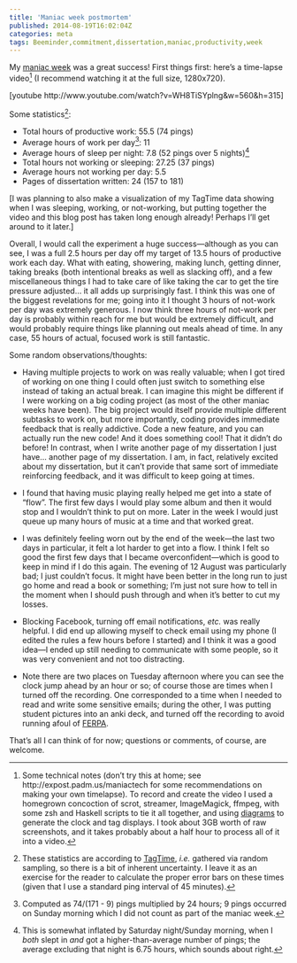 ```yaml
---
title: 'Maniac week postmortem'
published: 2014-08-19T16:02:04Z
categories: meta
tags: Beeminder,commitment,dissertation,maniac,productivity,week
---
```


<p>My <a href="http://byorgey.wordpress.com/2014/08/04/maniac-week/">maniac week</a> was a great success! First things first: here’s a time-lapse video<a href="#fn1" class="footnoteRef" id="fnref1"><sup>1</sup></a> (I recommend watching it at the full size, 1280x720).</p>
<p>[youtube http://www.youtube.com/watch?v=WH8TiSYplng&w=560&h=315]</p>
<p>Some statistics<a href="#fn2" class="footnoteRef" id="fnref2"><sup>2</sup></a>:</p>
<ul>
<li>Total hours of productive work: 55.5 (74 pings)</li>
<li>Average hours of work per day<a href="#fn3" class="footnoteRef" id="fnref3"><sup>3</sup></a>: 11</li>
<li>Average hours of sleep per night: 7.8 (52 pings over 5 nights)<a href="#fn4" class="footnoteRef" id="fnref4"><sup>4</sup></a></li>
<li>Total hours not working or sleeping: 27.25 (37 pings)</li>
<li>Average hours not working per day: 5.5</li>
<li>Pages of dissertation written: 24 (157 to 181)</li>
</ul>
<p>[I was planning to also make a visualization of my TagTime data showing when I was sleeping, working, or not-working, but putting together the video and this blog post has taken long enough already! Perhaps I’ll get around to it later.]</p>
<p>Overall, I would call the experiment a huge success—although as you can see, I was a full 2.5 hours per day off my target of 13.5 hours of productive work each day. What with eating, showering, making lunch, getting dinner, taking breaks (both intentional breaks as well as slacking off), and a few miscellaneous things I had to take care of like taking the car to get the tire pressure adjusted… it all adds up surprisingly fast. I think this was one of the biggest revelations for me; going into it I thought 3 hours of not-work per day was extremely generous. I now think three hours of not-work per day is probably within reach for me but would be extremely difficult, and would probably require things like planning out meals ahead of time. In any case, 55 hours of actual, focused work is still fantastic.</p>
<p>Some random observations/thoughts:</p>
<ul>
<li><p>Having multiple projects to work on was really valuable; when I got tired of working on one thing I could often just switch to something else instead of taking an actual break. I can imagine this might be different if I were working on a big coding project (as most of the other maniac weeks have been). The big project would itself provide multiple different subtasks to work on, but more importantly, coding provides immediate feedback that is really addictive. Code a new feature, and you can actually run the new code! And it does something cool! That it didn’t do before! In contrast, when I write another page of my dissertation I just have… another page of my dissertation. I am, in fact, relatively excited about my dissertation, but it can’t provide that same sort of immediate reinforcing feedback, and it was difficult to keep going at times.</p></li>
<li><p>I found that having music playing really helped me get into a state of “flow”. The first few days I would play some album and then it would stop and I wouldn’t think to put on more. Later in the week I would just queue up many hours of music at a time and that worked great.</p></li>
<li><p>I was definitely feeling worn out by the end of the week—the last two days in particular, it felt a lot harder to get into a flow. I think I felt so good the first few days that I became overconfident—which is good to keep in mind if I do this again. The evening of 12 August was particularly bad; I just couldn’t focus. It might have been better in the long run to just go home and read a book or something; I’m just not sure how to tell in the moment when I should push through and when it’s better to cut my losses.</p></li>
<li><p>Blocking Facebook, turning off email notifications, <em>etc.</em> was really helpful. I did end up allowing myself to check email using my phone (I edited the rules a few hours before I started) and I think it was a good idea—I ended up still needing to communicate with some people, so it was very convenient and not too distracting.</p></li>
<li><p>Note there are two places on Tuesday afternoon where you can see the clock jump ahead by an hour or so; of course those are times when I turned off the recording. One corresponded to a time when I needed to read and write some sensitive emails; during the other, I was putting student pictures into an anki deck, and turned off the recording to avoid running afoul of <a href="http://www2.ed.gov/policy/gen/guid/fpco/ferpa/index.html">FERPA</a>.</p></li>
</ul>
<p>That’s all I can think of for now; questions or comments, of course, are welcome.</p>
<div class="references">

</div>
<div class="footnotes">
<hr />
<ol>
<li id="fn1"><p>Some technical notes (don’t try this at home; see http://expost.padm.us/maniactech for some recommendations on making your own timelapse). To record and create the video I used a homegrown concoction of scrot, streamer, ImageMagick, ffmpeg, with some zsh and Haskell scripts to tie it all together, and using <a href="http://projects.haskell.org/diagrams/">diagrams</a> to generate the clock and tag displays. I took about 3GB worth of raw screenshots, and it takes probably about a half hour to process all of it into a video.<a href="#fnref1">↩</a></p></li>
<li id="fn2"><p>These statistics are according to <a href="http://messymatters.com/tagtime/">TagTime</a>, <em>i.e.</em> gathered via random sampling, so there is a bit of inherent uncertainty. I leave it as an exercise for the reader to calculate the proper error bars on these times (given that I use a standard ping interval of 45 minutes).<a href="#fnref2">↩</a></p></li>
<li id="fn3"><p>Computed as 74/(171 - 9) pings multiplied by 24 hours; 9 pings occurred on Sunday morning which I did not count as part of the maniac week.<a href="#fnref3">↩</a></p></li>
<li id="fn4"><p>This is somewhat inflated by Saturday night/Sunday morning, when I <em>both</em> slept in <em>and</em> got a higher-than-average number of pings; the average excluding that night is 6.75 hours, which sounds about right.<a href="#fnref4">↩</a></p></li>
</ol>
</div>

